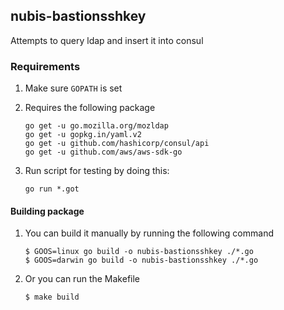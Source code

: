 ## nubis-bastionsshkey
Attempts to query ldap and insert it into consul

### Requirements
1. Make sure `GOPATH` is set
2. Requires the following package

    ```
    go get -u go.mozilla.org/mozldap
    go get -u gopkg.in/yaml.v2
    go get -u github.com/hashicorp/consul/api
    go get -u github.com/aws/aws-sdk-go
    ```

3. Run script for testing by doing this:

    ```
    go run *.got
    ```

#### Building package
1. You can build it manually by running the following command
    ```
    $ GOOS=linux go build -o nubis-bastionsshkey ./*.go
    $ GOOS=darwin go build -o nubis-bastionsshkey ./*.go
    ```

2. Or you can run the Makefile
    ```
    $ make build
    ```
